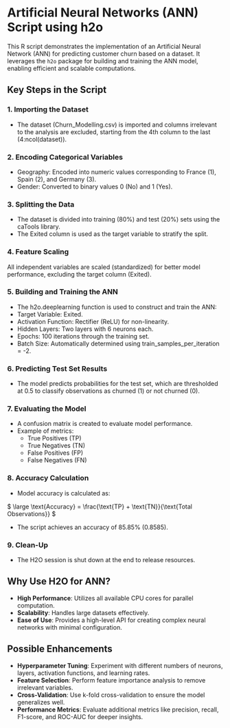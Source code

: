 # Artificial Neural Networks (ANN) Script using h2o
This R script demonstrates the implementation of an Artificial Neural Network (ANN) for predicting customer churn based on a dataset. It leverages the `h2o` package for building and training the ANN model, enabling efficient and scalable computations.

## Key Steps in the Script
### **1. Importing the Dataset**
- The dataset (Churn_Modelling.csv) is imported and columns irrelevant to the analysis are excluded, starting from the 4th column to the last (4:ncol(dataset)).
  
### **2. Encoding Categorical Variables**
- Geography: Encoded into numeric values corresponding to France (1), Spain (2), and Germany (3).
- Gender: Converted to binary values 0 (No) and 1 (Yes).
  
### **3. Splitting the Data**
- The dataset is divided into training (80%) and test (20%) sets using the caTools library.
- The Exited column is used as the target variable to stratify the split.
  
### **4. Feature Scaling**
All independent variables are scaled (standardized) for better model performance, excluding the target column (Exited).

### **5. Building and Training the ANN**
- The h2o.deeplearning function is used to construct and train the ANN:
- Target Variable: Exited.
- Activation Function: Rectifier (ReLU) for non-linearity.
- Hidden Layers: Two layers with 6 neurons each.
- Epochs: 100 iterations through the training set.
- Batch Size: Automatically determined using train_samples_per_iteration = -2.
  
### **6. Predicting Test Set Results**
- The model predicts probabilities for the test set, which are thresholded at 0.5 to classify observations as churned (1) or not churned (0).
  
### **7. Evaluating the Model**
- A confusion matrix is created to evaluate model performance.
- Example of metrics:
  - True Positives (TP)
  - True Negatives (TN)
  - False Positives (FP)
  - False Negatives (FN)

### **8. Accuracy Calculation**
- Model accuracy is calculated as:

$`
\large \text{Accuracy} = \frac{\text{TP} + \text{TN}}{\text{Total Observations}}
`$

- The script achieves an accuracy of 85.85% (0.8585).
  
### **9. Clean-Up**
- The H2O session is shut down at the end to release resources.
  
## Why Use H2O for ANN?
- **High Performance**: Utilizes all available CPU cores for parallel computation.
- **Scalability**: Handles large datasets effectively.
- **Ease of Use**: Provides a high-level API for creating complex neural networks with minimal configuration.
  
## Possible Enhancements
- **Hyperparameter Tuning**: Experiment with different numbers of neurons, layers, activation functions, and learning rates.
- **Feature Selection**: Perform feature importance analysis to remove irrelevant variables.
- **Cross-Validation**: Use k-fold cross-validation to ensure the model generalizes well.
- **Performance Metrics**: Evaluate additional metrics like precision, recall, F1-score, and ROC-AUC for deeper insights.
